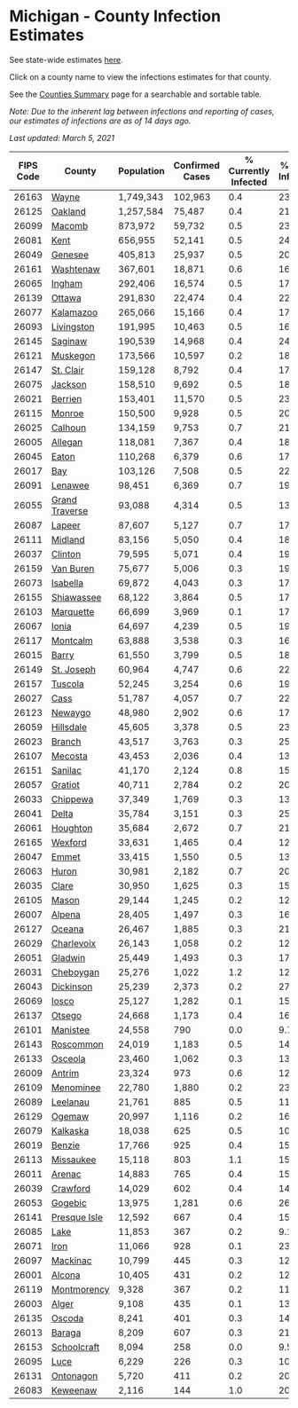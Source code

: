 # Michigan - County Infection Estimates

See state-wide estimates [here](/infections/us-mi).

Click on a county name to view the infections estimates for that county.

See the [Counties Summary](/infections/summary-counties) page for a searchable and sortable table.

*Note: Due to the inherent lag between infections and reporting of cases, our estimates of infections are as of 14 days ago.*

*Last updated: March 5, 2021*

|   FIPS Code |                           County |   Population |   Confirmed Cases |   % Currently Infected |   % Total Infected |
|-------------|----------------------------------|--------------|-------------------|------------------------|--------------------|
|       26163 |                   [Wayne](wayne) |    1,749,343 |           102,963 |                    0.4 |               23.2 |
|       26125 |               [Oakland](oakland) |    1,257,584 |            75,487 |                    0.4 |               21.5 |
|       26099 |                 [Macomb](macomb) |      873,972 |            59,732 |                    0.5 |               23.5 |
|       26081 |                     [Kent](kent) |      656,955 |            52,141 |                    0.5 |               24.3 |
|       26049 |               [Genesee](genesee) |      405,813 |            25,937 |                    0.5 |               20.9 |
|       26161 |           [Washtenaw](washtenaw) |      367,601 |            18,871 |                    0.6 |               16.8 |
|       26065 |                 [Ingham](ingham) |      292,406 |            16,574 |                    0.5 |               17.2 |
|       26139 |                 [Ottawa](ottawa) |      291,830 |            22,474 |                    0.4 |               22.9 |
|       26077 |           [Kalamazoo](kalamazoo) |      265,066 |            15,166 |                    0.4 |               17.2 |
|       26093 |         [Livingston](livingston) |      191,995 |            10,463 |                    0.5 |               16.9 |
|       26145 |               [Saginaw](saginaw) |      190,539 |            14,968 |                    0.4 |               24.5 |
|       26121 |             [Muskegon](muskegon) |      173,566 |            10,597 |                    0.2 |               18.8 |
|       26147 |           [St. Clair](st.-clair) |      159,128 |             8,792 |                    0.4 |               17.3 |
|       26075 |               [Jackson](jackson) |      158,510 |             9,692 |                    0.5 |               18.9 |
|       26021 |               [Berrien](berrien) |      153,401 |            11,570 |                    0.5 |               23.4 |
|       26115 |                 [Monroe](monroe) |      150,500 |             9,928 |                    0.5 |               20.3 |
|       26025 |               [Calhoun](calhoun) |      134,159 |             9,753 |                    0.7 |               21.7 |
|       26005 |               [Allegan](allegan) |      118,081 |             7,367 |                    0.4 |               18.5 |
|       26045 |                   [Eaton](eaton) |      110,268 |             6,379 |                    0.6 |               17.3 |
|       26017 |                       [Bay](bay) |      103,126 |             7,508 |                    0.5 |               22.1 |
|       26091 |               [Lenawee](lenawee) |       98,451 |             6,369 |                    0.7 |               19.0 |
|       26055 | [Grand Traverse](grand-traverse) |       93,088 |             4,314 |                    0.5 |               13.3 |
|       26087 |                 [Lapeer](lapeer) |       87,607 |             5,127 |                    0.7 |               17.9 |
|       26111 |               [Midland](midland) |       83,156 |             5,050 |                    0.4 |               18.2 |
|       26037 |               [Clinton](clinton) |       79,595 |             5,071 |                    0.4 |               19.4 |
|       26159 |           [Van Buren](van-buren) |       75,677 |             5,006 |                    0.3 |               19.7 |
|       26073 |             [Isabella](isabella) |       69,872 |             4,043 |                    0.3 |               17.3 |
|       26155 |         [Shiawassee](shiawassee) |       68,122 |             3,864 |                    0.5 |               17.6 |
|       26103 |           [Marquette](marquette) |       66,699 |             3,969 |                    0.1 |               17.7 |
|       26067 |                   [Ionia](ionia) |       64,697 |             4,239 |                    0.5 |               19.6 |
|       26117 |             [Montcalm](montcalm) |       63,888 |             3,538 |                    0.3 |               16.5 |
|       26015 |                   [Barry](barry) |       61,550 |             3,799 |                    0.5 |               18.2 |
|       26149 |         [St. Joseph](st.-joseph) |       60,964 |             4,747 |                    0.6 |               22.7 |
|       26157 |               [Tuscola](tuscola) |       52,245 |             3,254 |                    0.6 |               19.1 |
|       26027 |                     [Cass](cass) |       51,787 |             4,057 |                    0.7 |               22.9 |
|       26123 |               [Newaygo](newaygo) |       48,980 |             2,902 |                    0.6 |               17.3 |
|       26059 |           [Hillsdale](hillsdale) |       45,605 |             3,378 |                    0.5 |               23.0 |
|       26023 |                 [Branch](branch) |       43,517 |             3,763 |                    0.3 |               25.9 |
|       26107 |               [Mecosta](mecosta) |       43,453 |             2,036 |                    0.4 |               13.7 |
|       26151 |               [Sanilac](sanilac) |       41,170 |             2,124 |                    0.8 |               15.2 |
|       26057 |               [Gratiot](gratiot) |       40,711 |             2,784 |                    0.2 |               20.3 |
|       26033 |             [Chippewa](chippewa) |       37,349 |             1,769 |                    0.3 |               13.8 |
|       26041 |                   [Delta](delta) |       35,784 |             3,151 |                    0.3 |               25.6 |
|       26061 |             [Houghton](houghton) |       35,684 |             2,672 |                    0.7 |               21.1 |
|       26165 |               [Wexford](wexford) |       33,631 |             1,465 |                    0.4 |               12.6 |
|       26047 |                   [Emmet](emmet) |       33,415 |             1,550 |                    0.5 |               13.9 |
|       26063 |                   [Huron](huron) |       30,981 |             2,182 |                    0.7 |               20.6 |
|       26035 |                   [Clare](clare) |       30,950 |             1,625 |                    0.3 |               15.3 |
|       26105 |                   [Mason](mason) |       29,144 |             1,245 |                    0.2 |               12.6 |
|       26007 |                 [Alpena](alpena) |       28,405 |             1,497 |                    0.3 |               16.4 |
|       26127 |                 [Oceana](oceana) |       26,467 |             1,885 |                    0.3 |               21.3 |
|       26029 |         [Charlevoix](charlevoix) |       26,143 |             1,058 |                    0.2 |               12.1 |
|       26051 |               [Gladwin](gladwin) |       25,449 |             1,493 |                    0.3 |               17.4 |
|       26031 |           [Cheboygan](cheboygan) |       25,276 |             1,022 |                    1.2 |               12.0 |
|       26043 |           [Dickinson](dickinson) |       25,239 |             2,373 |                    0.2 |               27.6 |
|       26069 |                   [Iosco](iosco) |       25,127 |             1,282 |                    0.1 |               15.9 |
|       26137 |                 [Otsego](otsego) |       24,668 |             1,173 |                    0.4 |               16.2 |
|       26101 |             [Manistee](manistee) |       24,558 |               790 |                    0.0 |                9.7 |
|       26143 |           [Roscommon](roscommon) |       24,019 |             1,183 |                    0.5 |               14.6 |
|       26133 |               [Osceola](osceola) |       23,460 |             1,062 |                    0.3 |               13.4 |
|       26009 |                 [Antrim](antrim) |       23,324 |               973 |                    0.6 |               12.0 |
|       26109 |           [Menominee](menominee) |       22,780 |             1,880 |                    0.2 |               23.9 |
|       26089 |             [Leelanau](leelanau) |       21,761 |               885 |                    0.5 |               11.9 |
|       26129 |                 [Ogemaw](ogemaw) |       20,997 |             1,116 |                    0.2 |               16.0 |
|       26079 |             [Kalkaska](kalkaska) |       18,038 |               625 |                    0.5 |               10.8 |
|       26019 |                 [Benzie](benzie) |       17,766 |               925 |                    0.4 |               15.1 |
|       26113 |           [Missaukee](missaukee) |       15,118 |               803 |                    1.1 |               15.4 |
|       26011 |                 [Arenac](arenac) |       14,883 |               765 |                    0.4 |               15.7 |
|       26039 |             [Crawford](crawford) |       14,029 |               602 |                    0.4 |               14.1 |
|       26053 |               [Gogebic](gogebic) |       13,975 |             1,281 |                    0.6 |               26.4 |
|       26141 |     [Presque Isle](presque-isle) |       12,592 |               667 |                    0.4 |               15.7 |
|       26085 |                     [Lake](lake) |       11,853 |               367 |                    0.2 |                9.1 |
|       26071 |                     [Iron](iron) |       11,066 |               928 |                    0.1 |               23.9 |
|       26097 |             [Mackinac](mackinac) |       10,799 |               445 |                    0.3 |               12.1 |
|       26001 |                 [Alcona](alcona) |       10,405 |               431 |                    0.2 |               12.4 |
|       26119 |       [Montmorency](montmorency) |        9,328 |               367 |                    0.2 |               11.7 |
|       26003 |                   [Alger](alger) |        9,108 |               435 |                    0.1 |               13.7 |
|       26135 |                 [Oscoda](oscoda) |        8,241 |               401 |                    0.3 |               14.6 |
|       26013 |                 [Baraga](baraga) |        8,209 |               607 |                    0.3 |               21.9 |
|       26153 |       [Schoolcraft](schoolcraft) |        8,094 |               258 |                    0.0 |                9.5 |
|       26095 |                     [Luce](luce) |        6,229 |               226 |                    0.3 |               10.7 |
|       26131 |           [Ontonagon](ontonagon) |        5,720 |               411 |                    0.2 |               20.5 |
|       26083 |             [Keweenaw](keweenaw) |        2,116 |               144 |                    1.0 |               20.0 |